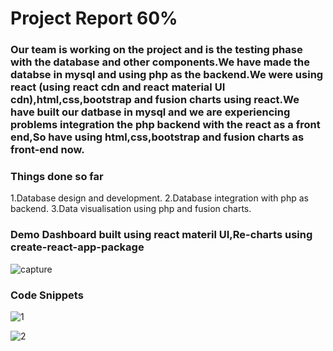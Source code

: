 # Project Report 60%

### Our team is working on the project and is the testing phase with the database and other components.We have made the databse in mysql and using php as the backend.We were using react (using react cdn and react material UI cdn),html,css,bootstrap and fusion charts using react.We have built our datbase in mysql and we are experiencing problems integration the php backend with the react as a front end,So have using html,css,bootstrap and fusion charts as front-end now.


### Things done so far
1.Database design and development.
2.Database integration with php as backend.
3.Data visualisation using php and fusion charts.

### Demo Dashboard built using react materil UI,Re-charts using create-react-app-package

![capture](https://user-images.githubusercontent.com/41308248/48298273-8f363f80-e46f-11e8-84e1-30d4d2480cd1.PNG)

### Code Snippets

![1](https://user-images.githubusercontent.com/41308248/48298296-1be0fd80-e470-11e8-9c23-080cefda9585.PNG)

![2](https://user-images.githubusercontent.com/41308248/48298297-1be0fd80-e470-11e8-8d02-03f1aafd0655.PNG)



